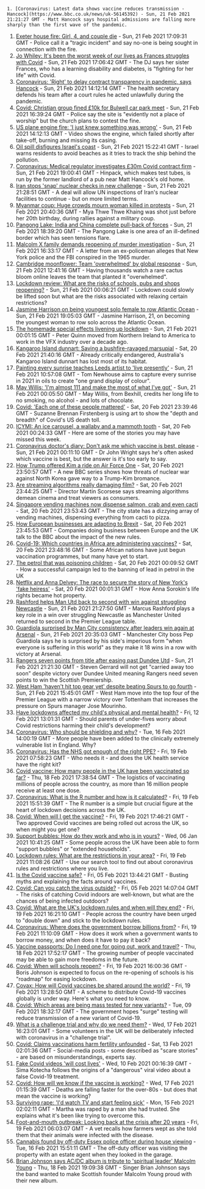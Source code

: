 
    1. [Coronavirus: Latest data shows vaccine reduces transmission - Hancock](https://www.bbc.co.uk/news/uk-56145392) - Sun, 21 Feb 2021 21:21:27 GMT - Matt Hancock says hospital admissions are falling more sharply than the first wave of the pandemic.
1. [Exeter house fire: Girl, 4, and couple die](https://www.bbc.co.uk/news/uk-england-devon-56145465) - Sun, 21 Feb 2021 17:09:31 GMT - Police call it a "tragic incident" and say no-one is being sought in connection with the fire.
1. [Jo Whiley: It's been the worst week of our lives as Frances struggles with Covid](https://www.bbc.co.uk/news/uk-56139393) - Sun, 21 Feb 2021 17:06:42 GMT - The DJ says her sister Frances, who has a learning disability and diabetes, is "fighting for her life" with Covid.
1. [Coronavirus: 'Right' to delay contract transparency in pandemic, says Hancock](https://www.bbc.co.uk/news/uk-politics-56145490) - Sun, 21 Feb 2021 14:12:14 GMT - The health secretary defends his team after a court rules he acted unlawfully during the pandemic.
1. [Covid: Christian group fined £10k for Bulwell car park meet](https://www.bbc.co.uk/news/uk-england-nottinghamshire-56139051) - Sun, 21 Feb 2021 16:39:24 GMT - Police say the site is "evidently not a place of worship" but the church plans to contest the fine.
1. [US plane engine fire: 'I just knew something was wrong'](https://www.bbc.co.uk/news/world-us-canada-56147544) - Sun, 21 Feb 2021 14:12:13 GMT - Video shows the engine, which failed shortly after take-off, burning and missing its casing.
1. [Oil spill disfigures Israel's coast](https://www.bbc.co.uk/news/world-middle-east-56147305) - Sun, 21 Feb 2021 15:22:41 GMT - Israel warns residents to avoid beaches as it tries to track the ship behind the pollution.
1. [Coronavirus: Medical regulator investigates £30m Covid contract firm](https://www.bbc.co.uk/news/uk-politics-56145492) - Sun, 21 Feb 2021 19:00:41 GMT - Hinpack, which makes test tubes, is run by the former landlord of a pub near Matt Hancock's old home.
1. [Iran stops 'snap' nuclear checks in new challenge](https://www.bbc.co.uk/news/world-middle-east-56030497) - Sun, 21 Feb 2021 21:28:51 GMT - A deal will allow UN inspections of Iran's nuclear facilities to continue - but on more limited terms.
1. [Myanmar coup: Huge crowds mourn woman killed in protests](https://www.bbc.co.uk/news/world-asia-56144904) - Sun, 21 Feb 2021 20:40:36 GMT - Mya Thwe Thwe Khaing was shot just before her 20th birthday, during rallies against a military coup.
1. [Pangong Lake: India and China complete pull-back of forces](https://www.bbc.co.uk/news/world-asia-56147309) - Sun, 21 Feb 2021 18:39:20 GMT - The Pangong Lake is one area of an ill-defined border which has seen tensions flare.
1. [Malcolm X family demands reopening of murder investigation](https://www.bbc.co.uk/news/world-us-canada-56147505) - Sun, 21 Feb 2021 16:33:17 GMT - A letter from an ex-policeman alleges that New York police and the FBI conspired in the 1965 murder.
1. [Cambridge moonflower: Team 'overwhelmed' by global response](https://www.bbc.co.uk/news/uk-england-cambridgeshire-56145358) - Sun, 21 Feb 2021 12:41:16 GMT - Having thousands watch a rare cactus bloom online leaves the team that planted it "overwhelmed".
1. [Lockdown review: What are the risks of schools, pubs and shops reopening?](https://www.bbc.co.uk/news/56102610) - Sun, 21 Feb 2021 00:06:21 GMT - Lockdown could slowly be lifted soon but what are the risks associated with relaxing certain restrictions?
1. [Jasmine Harrison on being youngest solo female to row Atlantic Ocean](https://www.bbc.co.uk/news/uk-56145957) - Sun, 21 Feb 2021 19:05:03 GMT - Jasmine Harrison, 21, on becoming the youngest woman to row solo across the Atlantic Ocean.
1. [The homemade special effects livening up lockdown](https://www.bbc.co.uk/news/uk-northern-ireland-56119823) - Sun, 21 Feb 2021 00:01:15 GMT - Peter Quinn moved from Northern Ireland to America to work in the VFX industry over a decade ago.
1. [Kangaroo Island dunnart: Saving a bushfire-ravaged marsupial](https://www.bbc.co.uk/news/world-australia-56107868) - Sat, 20 Feb 2021 21:40:16 GMT - Already critically endangered, Australia's Kangaroo Island dunnart has lost most of its habitat.
1. [Painting every sunrise teaches Leeds artist to 'live presently'](https://www.bbc.co.uk/news/uk-england-leeds-56145432) - Sun, 21 Feb 2021 10:57:08 GMT - Tom Newhouse aims to capture every sunrise in 2021 in oils to create "one grand display of colour".
1. [May Willis: 'I'm almost 111 and make the most of what I've got'](https://www.bbc.co.uk/news/uk-england-sussex-56085858) - Sun, 21 Feb 2021 00:05:50 GMT - May Willis, from Bexhill, credits her long life to no smoking, no alcohol - and lots of chocolate.
1. [Covid: 'Each one of these people mattered'](https://www.bbc.co.uk/news/world-us-canada-56118935) - Sat, 20 Feb 2021 23:39:46 GMT - Suzanne Brennan Firstenberg is using art to show the "depth and breadth" of Covid's US death toll.
1. [ICYMI: An ice carousel, a wallaby and a mammoth tooth](https://www.bbc.co.uk/news/world-56120922) - Sat, 20 Feb 2021 00:24:33 GMT - Here are some of the stories you may have missed this week.
1. [Coronavirus doctor's diary: Don't ask me which vaccine is best, please](https://www.bbc.co.uk/news/health-56132291) - Sun, 21 Feb 2021 00:11:10 GMT - Dr John Wright says he's often asked which vaccine is best, but the answer is it's too early to say.
1. [How Trump offered Kim a ride on Air Force One](https://www.bbc.co.uk/news/world-us-canada-56118936) - Sat, 20 Feb 2021 23:50:57 GMT - A new BBC series shows how threats of nuclear war against North Korea gave way to a Trump-Kim bromance.
1. [Are streaming algorithms really damaging film?](https://www.bbc.co.uk/news/entertainment-arts-56085924) - Sat, 20 Feb 2021 23:44:25 GMT - Director Martin Scorsese says streaming algorithms demean cinema and treat viewers as consumers.
1. [Singapore vending machines now dispense salmon, crab and even cacti](https://www.bbc.co.uk/news/business-56066064) - Sat, 20 Feb 2021 23:53:43 GMT - The city state has a dizzying array of vending machines, dispensing everything from cacti to pizza.
1. [How European businesses are adapting to Brexit](https://www.bbc.co.uk/news/world-europe-55986606) - Sat, 20 Feb 2021 23:45:53 GMT - Companies doing business between Europe and the UK talk to the BBC about the impact of the new rules.
1. [Covid-19: Which countries in Africa are administering vaccines?](https://www.bbc.co.uk/news/56100076) - Sat, 20 Feb 2021 23:48:16 GMT - Some African nations have just begun vaccination programmes, but many have yet to start.
1. [The petrol that was poisoning children](https://www.bbc.co.uk/news/stories-56114967) - Sat, 20 Feb 2021 00:09:52 GMT - How a successful campaign led to the banning of lead in petrol in the UK
1. [Netflix and Anna Delvey: The race to secure the story of New York's 'fake heiress'](https://www.bbc.co.uk/news/world-us-canada-56113478) - Sat, 20 Feb 2021 00:01:31 GMT - How Anna Sorokin's life rights became hot property.
1. [Rashford helps Man Utd back to second with win against struggling Newcastle](https://www.bbc.co.uk/sport/football/56033730) - Sun, 21 Feb 2021 21:27:50 GMT - Marcus Rashford plays a key role in a win over struggling Newcastle as Manchester United returned to second in the Premier League table.
1. [Guardiola surprised by Man City consistency after leaders win again at Arsenal](https://www.bbc.co.uk/sport/football/56033713) - Sun, 21 Feb 2021 20:35:03 GMT - Manchester City boss Pep Guardiola says he is surprised by his side's imperious form "when everyone is suffering in this world" as they make it 18 wins in a row with victory at Arsenal.
1. [Rangers seven points from title after easing past Dundee Utd](https://www.bbc.co.uk/sport/football/56054640) - Sun, 21 Feb 2021 21:21:30 GMT - Steven Gerrard will not get "carried away too soon" despite victory over Dundee United meaning Rangers need seven points to win the Scottish Premiership.
1. [West Ham 'haven't hit top gear yet' despite beating Spurs to go fourth](https://www.bbc.co.uk/sport/football/56033699) - Sun, 21 Feb 2021 15:45:01 GMT - West Ham move into the top four of the Premier League with a narrow victory over Tottenham that increases the pressure on Spurs manager Jose Mourinho.
1. [Have lockdowns affected my child's physical and mental health?](https://www.bbc.co.uk/news/explainers-55936928) - Fri, 12 Feb 2021 13:01:31 GMT - Should parents of under-fives worry about Covid restrictions harming their child's development?
1. [Coronavirus: Who should be shielding and why?](https://www.bbc.co.uk/news/health-51997151) - Tue, 16 Feb 2021 14:00:19 GMT - More people have been added to the clinically extremely vulnerable list in England. Why?
1. [Coronavirus: Has the NHS got enough of the right PPE?](https://www.bbc.co.uk/news/health-52254745) - Fri, 19 Feb 2021 07:58:23 GMT - Who needs it - and does the UK health service have the right kit?
1. [Covid vaccine: How many people in the UK have been vaccinated so far?](https://www.bbc.co.uk/news/health-55274833) - Thu, 18 Feb 2021 17:38:54 GMT - The logistics of vaccinating millions of people across the country, as more than 16 million people receive at least one dose.
1. [Coronavirus: What is the R number and how is it calculated?](https://www.bbc.co.uk/news/health-52473523) - Fri, 19 Feb 2021 15:51:39 GMT - The R number is a simple but crucial figure at the heart of lockdown decisions across the UK.
1. [Covid: When will I get the vaccine?](https://www.bbc.co.uk/news/health-55045639) - Fri, 19 Feb 2021 17:46:21 GMT - Two approved Covid vaccines are being rolled out across the UK, so when might you get one?
1. [Support bubbles: How do they work and who is in yours?](https://www.bbc.co.uk/news/health-52637354) - Wed, 06 Jan 2021 10:41:25 GMT - Some people across the UK have been able to form "support bubbles" or "extended households".
1. [Lockdown rules: What are the restrictions in your area?](https://www.bbc.co.uk/news/uk-54373904) - Fri, 19 Feb 2021 11:08:26 GMT - Use our search tool to find out about coronavirus rules and restrictions where you live.
1. [Is the Covid vaccine safe?](https://www.bbc.co.uk/news/health-55056016) - Fri, 05 Feb 2021 13:44:21 GMT - Busting myths and explaining the facts around vaccines.
1. [Covid: Can you catch the virus outside?](https://www.bbc.co.uk/news/explainers-55680305) - Fri, 05 Feb 2021 14:07:04 GMT - The risks of catching Covid indoors are well-known, but what are the chances of being infected outdoors?
1. [Covid: What are the UK's lockdown rules and when will they end?](https://www.bbc.co.uk/news/explainers-52530518) - Fri, 19 Feb 2021 16:21:10 GMT - People across the country have been urged to "double down" and stick to the lockdown rules.
1. [Coronavirus: Where does the government borrow billions from?](https://www.bbc.co.uk/news/business-50504151) - Fri, 19 Feb 2021 11:10:09 GMT - How does it work when a government wants to borrow money, and when does it have to pay it back?
1. [Vaccine passports: Do I need one for going out, work and travel?](https://www.bbc.co.uk/news/explainers-55718553) - Thu, 18 Feb 2021 17:52:17 GMT - The growing number of people vaccinated may be able to gain more freedoms in the future.
1. [Covid: When will schools reopen?](https://www.bbc.co.uk/news/education-51643556) - Fri, 19 Feb 2021 16:00:36 GMT - Boris Johnson is expected to focus on the re-opening of schools is his "roadmap" for easing lockdown.
1. [Covax: How will Covid vaccines be shared around the world?](https://www.bbc.co.uk/news/world-55795297) - Fri, 19 Feb 2021 13:28:50 GMT - A scheme to distribute Covid-19 vaccines globally is under way. Here's what you need to know.
1. [Covid: Which areas are being mass tested for new variants?](https://www.bbc.co.uk/news/explainers-54872039) - Tue, 09 Feb 2021 18:32:17 GMT - The government hopes "surge" testing will reduce transmission of a new variant of Covid-19.
1. [What is a challenge trial and why do we need them?](https://www.bbc.co.uk/news/health-56098344) - Wed, 17 Feb 2021 16:23:01 GMT - Some volunteers in the UK will be deliberately infected with coronavirus in a "challenge trial".
1. [Covid: Claims vaccinations harm fertility unfounded](https://www.bbc.co.uk/news/health-56012529) - Sat, 13 Feb 2021 02:01:36 GMT - Social-media posts - some described as "scare stories" - are based on misunderstandings, experts say.
1. [Fake Covid videos 'will cost lives'](https://www.bbc.co.uk/news/health-55994597) - Wed, 10 Feb 2021 00:16:39 GMT - Sima Kotecha follows the origins of a "dangerous" viral video about a false Covid-19 treatment.
1. [Covid: How will we know if the vaccine is working?](https://www.bbc.co.uk/news/health-56072684) - Wed, 17 Feb 2021 01:15:39 GMT - Deaths are falling faster for the over-80s - but does that mean the vaccine is working?
1. [Surviving rape: 'I'd watch TV and start feeling sick'](https://www.bbc.co.uk/news/uk-england-london-52789264) - Mon, 15 Feb 2021 02:02:11 GMT - Martha was raped by a man she had trusted. She explains what it's been like trying to overcome this.
1. [Foot-and-mouth outbreak: Looking back at the crisis after 20 years](https://www.bbc.co.uk/news/uk-wales-56115200) - Fri, 19 Feb 2021 06:03:07 GMT - A vet recalls how farmers wept as she told them that their animals were infected with the disease.
1. [Cannabis found by off-duty Essex police officer during house viewing](https://www.bbc.co.uk/news/uk-england-essex-56082500) - Tue, 16 Feb 2021 15:51:11 GMT - The off-duty officer was visiting the property with an estate agent when they looked in the garage.
1. [Brian Johnson says AC/DC album is tribute to 'spiritual leader' Malcolm Young](https://www.bbc.co.uk/news/uk-scotland-56116291) - Thu, 18 Feb 2021 19:09:38 GMT - Singer Brian Johnson says the band wanted to make Scottish founder Malcolm Young proud with their new album.

